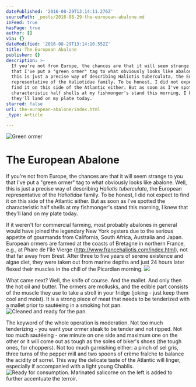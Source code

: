 ```yaml
---
datePublished: '2016-08-29T13:14:11.276Z'
sourcePath: _posts/2016-08-29-the-european-abalone.md
inFeed: true
hasPage: true
author: []
via: {}
dateModified: '2016-08-29T13:14:10.552Z'
title: The European Abalone
publisher: {}
description: >-
  If you're not from Europe, the chances are that it will seem strange to you
  that I've put a "green ormer" tag to what obviously looks like abalone. Well,
  this is just a precise way of describing Haliotis tuberculata, the European
  representative of the Haliotidae family. To be honest, I did not expect to
  find it on this side of the Atlantic either. But as soon as I've spotted the
  characteristic half shells at my fishmonger's stand this morning, I knew that
  they'll land on my plate today.
starred: false
url: the-european-abalone/index.html
_type: Article

---
```

![Green ormer](https://the-grid-user-content.s3-us-west-2.amazonaws.com/1265f8fe-b848-4fc8-b8cd-bfd999065040.jpg)

# The European Abalone

If you're not from Europe, the chances are that it will seem strange to you that I've put a "green ormer" tag to what obviously looks like abalone. Well, this is just a precise way of describing _Haliotis tuberculata_, the European representative of the _Haliotidae_ family. To be honest, I did not expect to find it on this side of the Atlantic either. But as soon as I've spotted the characteristic half shells at my fishmonger's stand this morning, I knew that they'll land on my plate today.

If it weren't for commercial farming, most probably abalones in general would have joined the legendary New York oysters due to the serious appetite of gourmands from California, South Africa, Australia and Japan. European ormers are farmed at the coasts of Bretagne in northern France, e.g., at Phare de l'île Vierge (http://www.francehaliotis.com/index.html), not that far away from Brest. After three to five years of serene existence and algae diet, they were taken out from marine depths and just 24 hours later flexed their muscles in the chill of the Picardian morning.
![](https://the-grid-user-content.s3-us-west-2.amazonaws.com/a84126a2-84c2-4a4e-a8f9-6808b6026320.jpg)

What came next? Well, the knife of course. And the mallet. And only then the hot oil and butter. The ormers are mollusks, and the edible part consists of the muscle they use to take a stroll in your fridge (joking - just keep them cool and moist). It is a strong piece of meat that needs to be tenderized with a mallet prior to sautéeing in a smoking hot pan.
![Cleaned and ready for the pan.](https://the-grid-user-content.s3-us-west-2.amazonaws.com/3fedbf5c-5493-4f5f-801d-71f7bdadfb93.jpg)

The keyword of the whole operation is moderation. Not too much tenderizing - you want your ormer steak to be tender and not ripped. Not too much sautéeing - one minute on one side and maximum one on the other or it will come out as tough as the soles of biker's shoes (the tough ones, for choppers). Not too much garnishing either: a pinch of sel gris, three turns of the pepper mill and two spoons of crème fraîche to balance the acidity of sorrel. This way the delicate taste of the Atlantic will linger, especially if accompanied with a light young Chablis.
![Ready for consumption. Marinated salicorne on the left is added to further accentuate the terroir.](https://the-grid-user-content.s3-us-west-2.amazonaws.com/5b1ef4b4-00d4-45f7-9c3e-093a89803e7e.jpg)